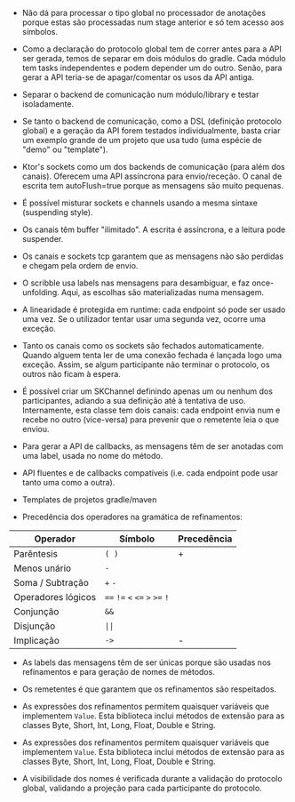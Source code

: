 - Não dá para processar o tipo global no processador de anotações porque estas são processadas num stage anterior e só
  tem acesso aos símbolos.


- Como a declaração do protocolo global tem de correr antes para a API ser gerada, temos de separar em dois módulos do
  gradle. Cada módulo tem tasks independentes e podem depender um do outro.
  Senão, para gerar a API teria-se de apagar/comentar os usos da API antiga.


- Separar o backend de comunicação num módulo/library e testar isoladamente.


- Se tanto o backend de comunicação, como a DSL (definição protocolo global) e a geração da API forem testados
  individualmente, basta criar um exemplo grande de um projeto que usa tudo (uma espécie de "demo" ou "template").


- Ktor's sockets como um dos backends de comunicação (para além dos canais). Oferecem uma API assíncrona para
  envio/receção.
  O canal de escrita tem autoFlush=true porque as mensagens são muito pequenas.


- É possível misturar sockets e channels usando a mesma sintaxe (suspending style).


- Os canais têm buffer "ilimitado". A escrita é assíncrona, e a leitura pode suspender.


- Os canais e sockets tcp garantem que as mensagens não são perdidas e chegam pela ordem de envio.


- O scribble usa labels nas mensagens para desambiguar, e faz once-unfolding.
  Aqui, as escolhas são materializadas numa mensagem.


- A linearidade é protegida em runtime: cada endpoint só pode ser usado uma vez.
  Se o utilizador tentar usar uma segunda vez, ocorre uma exceção.


- Tanto os canais como os sockets são fechados automaticamente.
  Quando alguem tenta ler de uma conexão fechada é lançada logo uma exceção.
  Assim, se algum participante não terminar o protocolo, os outros não ficam à espera.


- É possível criar um SKChannel definindo apenas um ou nenhum dos participantes,
  adiando a sua definição até à tentativa de uso. Internamente, esta classe tem dois canais: cada endpoint envia num
  e recebe no outro (vice-versa) para prevenir que o remetente leia o que enviou.


- Para gerar a API de callbacks, as mensagens têm de ser anotadas com uma label, usada no nome do método.


- API fluentes e de callbacks compatíveis (i.e. cada endpoint pode usar tanto uma como a outra).


- Templates de projetos gradle/maven


- Precedência dos operadores na gramática de refinamentos:

| Operador           | Símbolo                                                                                                      | Precedência |
|--------------------|--------------------------------------------------------------------------------------------------------------|-------------|
| Parêntesis         | <code>(  )</code>                                                                                            | +           |
| Menos unário       | <code>-</code>                                                                                               |             |
| Soma / Subtração   | <code>+</code> <code>-</code>                                                                                |             |
| Operadores lógicos | <code>==</code> <code>!=</code> <code><</code> <code><=</code> <code>></code> <code>>=</code> <code>!</code> |             |
| Conjunção          | <code>&&</code>                                                                                              |             |
| Disjunção          | <code>&#124;&#124;</code>                                                                                    |             |
| Implicação         | <code>-></code>                                                                                              | -           |


- As labels das mensagens têm de ser únicas porque são usadas nos refinamentos e para geração de nomes de métodos.


- Os remetentes é que garantem que os refinamentos são respeitados.


- As expressões dos refinamentos permitem quaisquer variáveis que implementem `Value`. Esta biblioteca inclui
métodos de extensão para as classes Byte, Short, Int, Long, Float, Double e String.


- As expressões dos refinamentos permitem quaisquer variáveis que implementem `Value`. Esta biblioteca inclui
métodos de extensão para as classes Byte, Short, Int, Long, Float, Double e String.


- A visibilidade dos nomes é verificada durante a validação do protocolo global, validando a projeção
para cada participante do protocolo.
